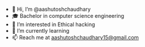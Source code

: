 - 👋 Hi, I’m @aashutoshchaudhary
- 🎓 Bachelor in computer science engineering
- 👀 I’m interested in Ethical hacking
- 🌱 I’m currently learning 
- 📫 Reach me at aashutoshchaudhary15@gmail.com  

<!---
aashutoshchaudhary/aashutoshchaudhary is a ✨ special ✨ repository because its `README.md` (this file) appears on your GitHub profile.
You can click the Preview link to take a look at your changes.
--->

